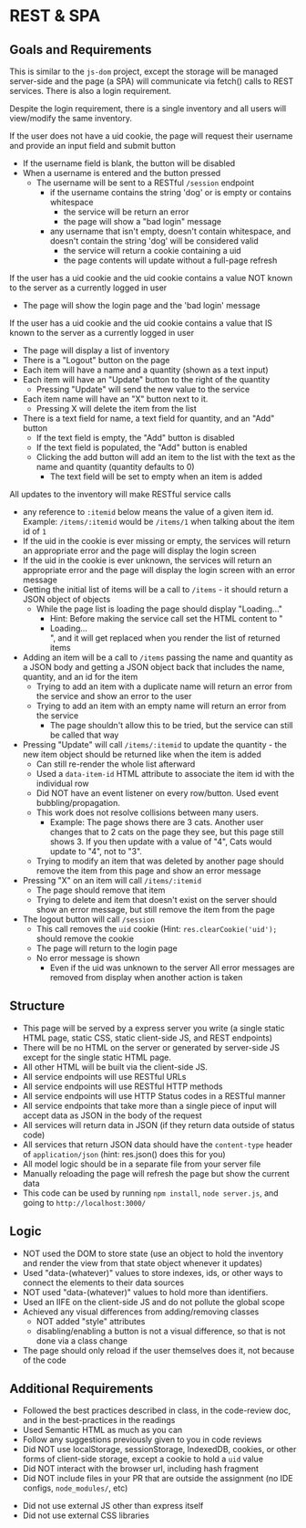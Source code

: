 # REST & SPA

## Goals and Requirements

This is similar to the `js-dom` project, except the storage will be managed server-side and the page (a SPA) will communicate via fetch() calls to REST services.  There is also a login requirement.

Despite the login requirement, there is a single inventory and all users will view/modify the same inventory.

If the user does not have a uid cookie, the page will request their username and provide an input field and submit button
- If the username field is blank, the button will be disabled
- When a username is entered and the button pressed
  - The username will be sent to a RESTful `/session` endpoint 
    - if the username contains the string 'dog' or is empty or contains whitespace
      - the service will be return an error
      - the page will show a "bad login" message
    - any username that isn't empty, doesn't contain whitespace, and doesn't contain the string 'dog' will be considered valid
      - the service will return a cookie containing a uid
      - the page contents will update without a full-page refresh

If the user has a uid cookie and the uid cookie contains a value NOT known to the server as a currently logged in user
  - The page will show the login page and the 'bad login' message

If the user has a uid cookie and the uid cookie contains a value that IS known to the server as a currently logged in user
- The page will display a list of inventory
- There is a "Logout" button on the page
- Each item will have a name and a quantity (shown as a text input)
- Each item will have an "Update" button to the right of the quantity
  - Pressing "Update" will send the new value to the service
- Each item name will have an "X" button next to it.
  - Pressing X will delete the item from the list
- There is a text field for name, a text field for quantity, and an "Add" button
  - If the text field is empty, the "Add" button is disabled
  - If the text field is populated, the "Add" button is enabled
  - Clicking the add button will add an item to the list with the text as the name and quantity (quantity defaults to 0)
    - The text field will be set to empty when an item is added

All updates to the inventory will make RESTful service calls
- any reference to `:itemid` below means the value of a given item id.  Example: `/items/:itemid` would be `/items/1` when talking about the item id of `1`
- If the uid in the cookie is ever missing or empty, the services will return an appropriate error and the page will display the login screen
- If the uid in the cookie is ever unknown, the services will return an appropriate error and the page will display the login screen with an error message
- Getting the initial list of items will be a call to `/items` - it should return a JSON object of objects
  - While the page list is loading the page should display "Loading..." 
    - Hint: Before making the service call set the HTML content to "<li>Loading...</li>", and it will get replaced when you render the list of returned items
- Adding an item will be a call to `/items` passing the name and quantity as a JSON body and getting a JSON object back that includes the name, quantity, and an id for the item
  - Trying to add an item with a duplicate name will return an error from the service and show an error to the user
  - Trying to add an item with an empty name will return an error from the service
    - The page shouldn't allow this to be tried, but the service can still be called that way
- Pressing "Update" will call `/items/:itemid` to update the quantity - the new item object should be returned like when the item is added
  - Can still re-render the whole list afterward
  - Used a `data-item-id` HTML attribute to associate the item id with the individual row
  - Did NOT have an event listener on every row/button.  Used event bubbling/propagation.
  - This work does not resolve collisions between many users.  
    - Example: The page shows there are 3 cats.  Another user changes that to 2 cats on the page they see, but this page still shows 3.  If you then update with a value of "4", Cats would update to "4", not to "3".
  - Trying to modify an item that was deleted by another page should remove the item from this page and show an error message
- Pressing "X" on an item will call `/items/:itemid`
  - The page should remove that item 
  - Trying to delete and item that doesn't exist on the server should show an error message, but still remove the item from the page
- The logout button will call `/session`
  - This call removes the `uid` cookie (Hint: `res.clearCookie('uid');` should remove the cookie
  - The page will return to the login page
  - No error message is shown
    - Even if the uid was unknown to the server
All error messages are removed from display when another action is taken

## Structure
- This page will be served by a express server you write (a single static HTML page, static CSS, static client-side JS, and REST endpoints)
- There will be no HTML on the server or generated by server-side JS except for the single static HTML page.  
- All other HTML will be built via the client-side JS.
- All service endpoints will use RESTful URLs
- All service endpoints will use RESTful HTTP methods
- All service endpoints will use HTTP Status codes in a RESTful manner
- All service endpoints that take more than a single piece of input will accept data as JSON in the body of the request
- All services will return data in JSON (if they return data outside of status code)
- All services that return JSON data should have the `content-type` header of `application/json` (hint: res.json() does this for you)
- All model logic should be in a separate file from your server file
- Manually reloading the page will refresh the page but show the current data
- This code can be used by running `npm install`, `node server.js`, and going to `http://localhost:3000/`

## Logic
-  NOT used the DOM to store state (use an object to hold the inventory and render the view from that state object whenever it updates)
  - Used "data-(whatever)" values to store indexes, ids, or other ways to connect the elements to their data sources
  - NOT used "data-(whatever)" values to hold more than identifiers.  
- Used an IIFE on the client-side JS and do not pollute the global scope
- Achieved any visual differences from adding/removing classes
  - NOT added "style" attributes
  - disabling/enabling a button is not a visual difference, so that is not done via a class change
- The page should only reload if the user themselves does it, not because of the code

## Additional Requirements
- Followed the best practices described in class, in the code-review doc, and in the best-practices in the readings
- Used Semantic HTML as much as you can
- Follow any suggestions previously given to you in code reviews
- Did NOT use localStorage, sessionStorage, IndexedDB, cookies, or other forms of client-side storage, except a cookie to hold a `uid` value
- Did NOT interact with the browser url, including hash fragment
- Did NOT include files in your PR that are outside the assignment (no IDE configs, `node_modules/`, etc)
* Did not use external JS other than express itself
* Did not use external CSS libraries

